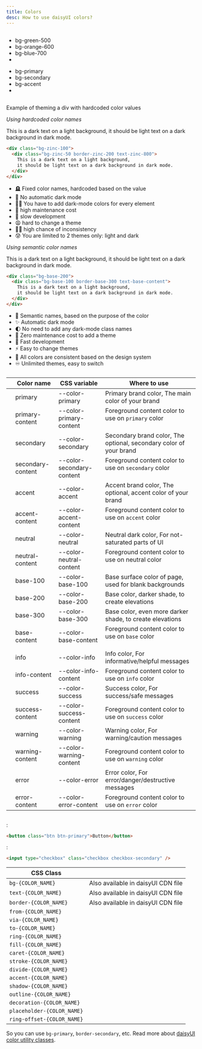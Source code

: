 ```yaml
---
title: Colors
desc: How to use daisyUI colors?
---
```


<script>
  import Translate from "$components/Translate.svelte"
</script>

## <Translate text="Introduction" />

<Translate text="daisyUI is fully themeable and colorable," />
<Translate text="So instead of using constant color utility classes like:" />

- <span class="badge badge-xs bg-green-500"></span> bg-green-500
- <span class="badge badge-xs bg-orange-600"></span> bg-orange-600
- <span class="badge badge-xs bg-blue-700"></span> bg-blue-700
- <Translate text="etc." />

<Translate text="It's suggested to use semantic color utility classes like:" />

- <span class="badge badge-xs bg-primary"></span> bg-primary
- <span class="badge badge-xs bg-secondary"></span> bg-secondary
- <span class="badge badge-xs bg-accent"></span> bg-accent
- <Translate text="etc." />

<Translate text="Each color name contains CSS variables and each daisyUI theme applies color values to the utility classes when it is applied." />

## <Translate text="Benefits" />

<Translate text="Semantic color names make more sense because when we design interfaces, we don't just use any random color. We define a specific color palette with names like <code>primary</code>, <code>secondary</code>, etc. and we only use those specific colors in our interfaces." />
<Translate text="Also, using semantic color names makes theming easier. You wouldn't have to define dark-mode colors for every single element and you wouldn't be limited to only light/dark themes. you can have multiple themes available and each theme is just a few lines of CSS variables." />

Example of theming a div with hardcoded color values

<div class="grid lg:grid-cols-2 gap-4">
<div>

*Using hardcoded color names*

<div class="p-10 bg-zinc-100 rounded-2xl">
  <div class="p-6 bg-zinc-50 border-2 border-zinc-200 text-zinc-800 rounded-lg [text-wrap:balance]">
    This is a dark text on a light background,
    it should be light text on a dark background in dark mode.
  </div>
</div>

```html
<div class="bg-zinc-100">
  <div class="bg-zinc-50 border-zinc-200 text-zinc-800">
    This is a dark text on a light background,
    it should be light text on a dark background in dark mode.
  </div>
</div>
```
- 🪦 Fixed color names, hardcoded based on the value
- 🚫 No automatic dark mode
- 😵‍💫 You have to add dark-mode colors for every element
- 💸 high maintenance cost
- 🐢 slow development
- 😩 hard to change a theme
- ⛓️‍💥 high chance of inconsistency
- 😰 You are limited to 2 themes only: light and dark


</div>
<div>

*Using semantic color names*

<div class="p-10 bg-base-200 rounded-2xl">
  <div class="p-6 bg-base-100 border-2 border-base-300 text-base-content rounded-lg [text-wrap:balance]">
    This is a dark text on a light background,
    it should be light text on a dark background in dark mode.
  </div>
</div>

```html
<div class="bg-base-200">
  <div class="bg-base-100 border-base-300 text-base-content">
    This is a dark text on a light background,
    it should be light text on a dark background in dark mode.
  </div>
</div>
```
- 🎯 Semantic names, based on the purpose of the color
- ✨ Automatic dark mode
- 🌓 No need to add any dark-mode class names
- 🤑 Zero maintenance cost to add a theme
- 🚀 Fast development
- ⚡️ Easy to change themes
- 📘 All colors are consistent based on the design system
- ♾️ Unlimited themes, easy to switch

</div>
</div>


## <Translate text="List of all daisyUI color names" />

<Translate text="You can use these color names in your theme or in utility classes." />

<div class="overflow-x-auto">
<div class="whitespace-nowrap">

| | Color name | CSS variable | Where to use |
| --- | --- | --- | ---
| <span class="badge bg-primary"></span>           | primary           | --color-primary | Primary brand color, The main color of your brand
| <span class="badge bg-primary-content"></span>   | primary-content   | --color-primary-content | Foreground content color to use on `primary` color <br/><br/>
| <span class="badge bg-secondary"></span>         | secondary         | --color-secondary | Secondary brand color, The optional, secondary color of your brand
| <span class="badge bg-secondary-content"></span> | secondary-content | --color-secondary-content | Foreground content color to use on `secondary` color <br/><br/>
| <span class="badge bg-accent"></span>            | accent            | --color-accent | Accent brand color, The optional, accent color of your brand
| <span class="badge bg-accent-content"></span>    | accent-content    | --color-accent-content | Foreground content color to use on `accent` color <br/><br/>
| <span class="badge bg-neutral"></span>           | neutral           | --color-neutral | Neutral dark color, For not-saturated parts of UI
| <span class="badge bg-neutral-content"></span>   | neutral-content   | --color-neutral-content | Foreground content color to use on neutral color <br/><br/>
| <span class="badge bg-base-100"></span>          | base-100          | --color-base-100 | Base surface color of page, used for blank backgrounds
| <span class="badge bg-base-200"></span>          | base-200          | --color-base-200 | Base color, darker shade, to create elevations
| <span class="badge bg-base-300"></span>          | base-300          | --color-base-300 | Base color, even more darker shade, to create elevations
| <span class="badge bg-base-content"></span>      | base-content      | --color-base-content | Foreground content color to use on `base` color <br/><br/>
| <span class="badge bg-info"></span>              | info              | --color-info | Info color, For informative/helpful messages
| <span class="badge bg-info-content"></span>      | info-content      | --color-info-content | Foreground content color to use on `info` color
| <span class="badge bg-success"></span>           | success           | --color-success | Success color, For success/safe messages
| <span class="badge bg-success-content"></span>   | success-content   | --color-success-content | Foreground content color to use on `success` color
| <span class="badge bg-warning"></span>           | warning           | --color-warning | Warning color, For warning/caution messages
| <span class="badge bg-warning-content"></span>   | warning-content   | --color-warning-content | Foreground content color to use on `warning` color
| <span class="badge bg-error"></span>             | error             | --color-error | Error color, For error/danger/destructive messages
| <span class="badge bg-error-content"></span>     | error-content     | --color-error-content | Foreground content color to use on `error` color

</div>
</div>

## <Translate text="How to use" />

<Translate text="Some daisyUI components come with modifier class names and that modifier class name will apply a color." />

<Translate text="For example" />:

```html
<button class="btn btn-primary">Button</button>
```

<Translate text="Or" />:

```html
<input type="checkbox" class="checkbox checkbox-secondary" />
```

<Translate text="You can also use color names in utility classes just like Tailwind's original color names." />
<Translate text="These are utility classes that can be used with a color name:" />

| CSS Class | |
| --- | --- |
| `bg-{COLOR_NAME}` | Also available in daisyUI CDN file |
| `text-{COLOR_NAME}` | Also available in daisyUI CDN file |
| `border-{COLOR_NAME}` | Also available in daisyUI CDN file |
| `from-{COLOR_NAME}` | |
| `via-{COLOR_NAME}` | |
| `to-{COLOR_NAME}` | |
| `ring-{COLOR_NAME}` | |
| `fill-{COLOR_NAME}` | |
| `caret-{COLOR_NAME}` | |
| `stroke-{COLOR_NAME}` | |
| `divide-{COLOR_NAME}` | |
| `accent-{COLOR_NAME}` | |
| `shadow-{COLOR_NAME}` | |
| `outline-{COLOR_NAME}` | |
| `decoration-{COLOR_NAME}` | |
| `placeholder-{COLOR_NAME}` | |
| `ring-offset-{COLOR_NAME}` | |

So you can use `bg-primary`, `border-secondary`, etc. Read more about [daisyUI color utility classes](/docs/utilities).
